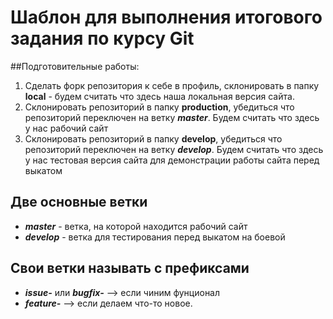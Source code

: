 # Шаблон для выполнения итогового задания по курсу Git

##Подготовительные работы:
1. Сделать форк репозитория к себе в профиль, склонировать в папку **local** - будем считать что здесь наша локальная версия сайта.
2. Склонировать репозиторий в папку **production**, убедиться что репозиторий переключен на ветку ***master***. Будем считать что здесь у нас рабочий сайт
3. Склонировать репозиторий в папку **develop**, убедиться что репозиторий переключен на ветку ***develop***. Будем считать что здесь у нас тестовая версия сайта для демонстрации работы сайта перед выкатом 

## Две основные ветки 
- ***master*** - ветка, на которой находится рабочий сайт
- ***develop*** - ветка для тестирования перед выкатом на боевой

## Свои ветки называть с префиксами 
- ***issue-*** или ***bugfix-*** --> если чиним фунционал
- ***feature-*** --> если делаем что-то новое. 
